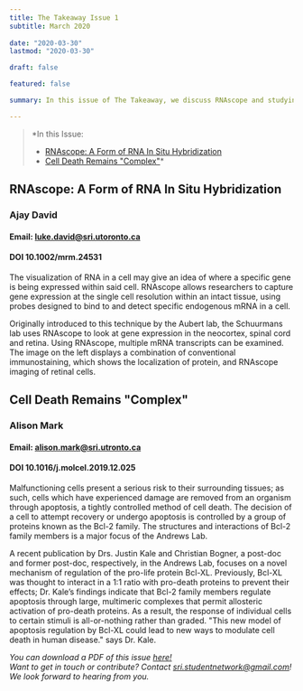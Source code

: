 ```yaml
---
title: The Takeaway Issue 1
subtitle: March 2020 
 
date: "2020-03-30"
lastmod: "2020-03-30"

draft: false

featured: false

summary: In this issue of The Takeaway, we discuss RNAscope and studying cell death by the protein Bcl-XL

---
```

>*In this Issue:
> - [RNAscope: A Form of RNA In Situ Hybridization](#RNAscope-a-form-of-rna-in-situ-hybridization)  
> - [Cell Death Remains "Complex"](#cell-death-remains-complex)*


## **RNAscope: A Form of RNA In Situ Hybridization**
### Ajay David
#### Email: luke.david@sri.utoronto.ca
#### DOI 10.1002/mrm.24531

The visualization of RNA in a cell may give an idea of where a specific gene is being
expressed within said cell. RNAscope allows researchers to capture gene expression at
the single cell resolution within an intact tissue, using probes designed to bind to and
detect specific endogenous mRNA in a cell.  

Originally introduced to this technique by the Aubert lab, the Schuurmans lab uses
RNAscope to look at gene expression in the neocortex, spinal cord and retina. Using
RNAscope, multiple mRNA transcripts can be examined. The image on the left displays a
combination of conventional immunostaining, which shows the localization of protein,
and RNAscope imaging of retinal cells.


## **Cell Death Remains "Complex"**
### Alison Mark
#### Email: alison.mark@sri.utronto.ca
#### DOI 10.1016/j.molcel.2019.12.025

Malfunctioning cells present a serious risk to their surrounding tissues; as such,
cells which have experienced damage are removed from an organism through
apoptosis, a tightly controlled method of cell death. The decision of a cell to
attempt recovery or undergo apoptosis is controlled by a group of proteins known
as the Bcl-2 family. The structures and interactions of Bcl-2 family members is a
major focus of the Andrews Lab.  

A recent publication by Drs. Justin Kale and Christian Bogner, a post-doc and
former post-doc, respectively, in the Andrews Lab, focuses on a novel mechanism of
regulation of the pro-life protein Bcl-XL. Previously, Bcl-XL was thought to interact
in a 1:1 ratio with pro-death proteins to prevent their effects; Dr. Kale’s findings
indicate that Bcl-2 family members regulate apoptosis through large, multimeric
complexes that permit allosteric activation of pro-death proteins. As a result, the
response of individual cells to certain stimuli is all-or-nothing rather than graded.
"This new model of apoptosis regulation by Bcl-XL could lead to new ways to
modulate cell death in human disease." says Dr. Kale.


*You can download a PDF of this issue [here!](https://drive.google.com/file/d/1LaYm7Q7mhWUOCdlne_Bq076tA6-ps2O4/view?usp=sharing)*  
*Want to get in touch or contribute? Contact sri.studentnetwork@gmail.com! We look forward to hearing from you.*
